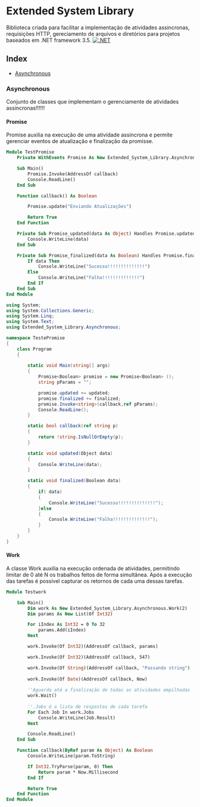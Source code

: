 # Extended System Library

Biblioteca criada para facilitar a implementação de atividades assincronas, requisições HTTP, gereciamento de arquivos e diretórios para projetos baseados em .NET framework 3.5. [![.NET](https://img.shields.io/badge/-.NET-5C2D91?style=flat&logo=.net&logoColor=white)](https://dotnet.microsoft.com)

## Index
* [Asynchronous](#Asynchronous)
### Asynchronous
Conjunto de classes que implementam o gerenciamente de atividades assincronas!!!!!!
#### Promise
Promise auxilia na execução de uma atividade assincrona e permite gerenciar eventos de atualização e finalização da promisse.
```vb
Module TestPromise
    Private WithEvents Promise As New Extended_System_Library.Asynchronous.Promise(Of Boolean)

    Sub Main()
        Promise.Invoke(AddressOf callback)
        Console.ReadLine()
    End Sub

    Function callback() As Boolean

        Promise.update("Enviando Atualizações")

        Return True
    End Function

    Private Sub Promise_updated(data As Object) Handles Promise.updated
        Console.WriteLine(data)
    End Sub

    Private Sub Promise_finalized(data As Boolean) Handles Promise.finalized
        If data Then
            Console.WriteLine("Sucesso!!!!!!!!!!!!!!")
        Else
            Console.WriteLine("Falha!!!!!!!!!!!!!!")
        End If
    End Sub
End Module
```

```c#
using System;
using System.Collections.Generic;
using System.Linq;
using System.Text;
using Extended_System_Library.Asynchronous;

namespace TestePromise
{
    class Program
    {
       
        static void Main(string[] args)
        {
            Promise<Boolean> promise = new Promise<Boolean> ();
            string pParams = "";

            promise.updated += updated;
            promise.finalized += finalized;
            promise.Invoke<string>(callback,ref pParams);
            Console.ReadLine();
        }

        static bool callback(ref string p)
        {
            return !string.IsNullOrEmpty(p);
        }

        static void updated(Object data)
        {
            Console.WriteLine(data);
        }

        static void finalized(Boolean data)
        {
            if( data)
            {
                Console.WriteLine("Sucesso!!!!!!!!!!!!!!");
            }else
            {
                Console.WriteLine("Falha!!!!!!!!!!!!!!");
            }
        }
    }
}
```
#### Work
A classe Work auxilia na execução ordenada de atividades, permitindo limitar de 0 até N os trabalhos feitos de forma simultânea.
Após a execução das tarefas é possível capturar os retornos de cada uma dessas tarefas.
```vb
Module Testwork

    Sub Main()
        Dim work As New Extended_System_Library.Asynchronous.Work(2)
        Dim params As New List(Of Int32)

        For iIndex As Int32 = 0 To 32
            params.Add(iIndex)
        Next

        work.Invoke(Of Int32)(AddressOf callback, params)

        work.Invoke(Of Int32)(AddressOf callback, 547)

        work.Invoke(Of String)(AddressOf callback, "Passando string")
        
        work.Invoke(Of Date)(AddressOf callback, Now)
        
        ''Aguarda até a finalização de todas as atividades empilhadas
        work.Wait()
        
        ''.Jobs é a lista de respostas de cada tarefa
        For Each Job In work.Jobs
            Console.WriteLine(Job.Result)
        Next

        Console.ReadLine()
    End Sub

    Function callback(ByRef param As Object) As Boolean
        Console.WriteLine(param.ToString)

        If Int32.TryParse(param, 0) Then
            Return param * Now.Millisecond
        End If

        Return True
    End Function
End Module
```
